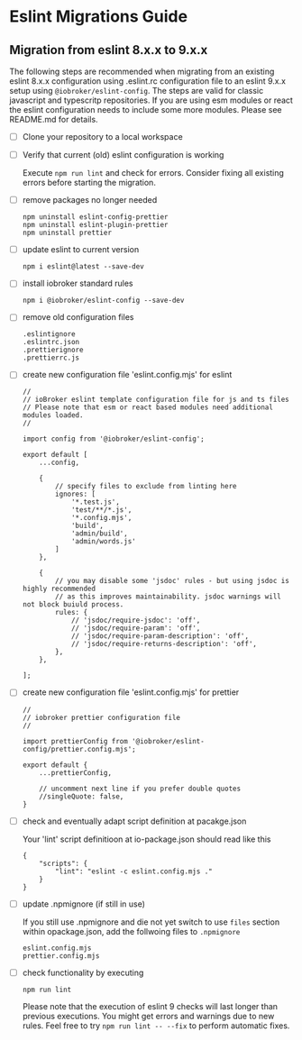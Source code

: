 # Eslint Migrations Guide

## Migration from eslint 8.x.x to 9.x.x

The following steps are recommended when migrating from an existing eslint 8.x.x configuration using .eslint.rc configuration file to an eslint 9.x.x setup using `@iobroker/eslint-config`.
The steps are valid for classic javascript and typescritp repositories. If you are using esm modules or react the eslint configuration needs to include some more modules. Please see README.md for details.

- [ ] Clone your repository to a local workspace
- [ ] Verify that current (old) eslint configuration is working

  Execute `npm run lint` and check for errors. Consider fixing all existing errors before starting the migration.
      
- [ ] remove packages no longer needed

      npm uninstall eslint-config-prettier
      npm uninstall eslint-plugin-prettier
      npm uninstall prettier

- [ ] update eslint to current version

      npm i eslint@latest --save-dev

- [ ] install iobroker standard rules

      npm i @iobroker/eslint-config --save-dev

- [ ] remove old configuration files

      .eslintignore
      .eslintrc.json
      .prettierignore
      .prettierrc.js
      
- [ ] create new configuration file 'eslint.config.mjs' for eslint

      //  
      // ioBroker eslint template configuration file for js and ts files
      // Please note that esm or react based modules need additional modules loaded.
      //  
      
      import config from '@iobroker/eslint-config';
    
      export default [
          ...config,
      
          {
              // specify files to exclude from linting here
              ignores: [
                  '*.test.js', 
                  'test/**/*.js', 
                  '*.config.mjs', 
                  'build', 
                  'admin/build', 
                  'admin/words.js'
              ] 
          },
      
          {
              // you may disable some 'jsdoc' rules - but using jsdoc is highly recommended
              // as this improves maintainability. jsdoc warnings will not block buiuld process.
              rules: {
                  // 'jsdoc/require-jsdoc': 'off',
                  // 'jsdoc/require-param': 'off',
                  // 'jsdoc/require-param-description': 'off',
                  // 'jsdoc/require-returns-description': 'off',
              },
          },
          
      ];
  
- [ ] create new configuration file 'eslint.config.mjs' for prettier

      //  
      // iobroker prettier configuration file
      //  
      
      import prettierConfig from '@iobroker/eslint-config/prettier.config.mjs';
      
      export default {
          ...prettierConfig,
      
          // uncomment next line if you prefer double quotes
          //singleQuote: false,
      }
  
- [ ] check and eventually adapt script definition at pacakge.json
   
  Your 'lint' script definitioon at io-package.json should read like this

      {
          "scripts": {
              "lint": "eslint -c eslint.config.mjs ."
          }
      }

- [ ] update .npmignore (if still in use)

  If you still use .npmignore and die not yet switch to use `files` section within opackage.json, add the follwoing files to `.npmignore`

      eslint.config.mjs
      prettier.config.mjs
          
- [ ] check functionality by executing
   
      npm run lint

  Please note that the execution of eslint 9 checks will last longer than previous executions. You might get errors and warnings due to new rules.
  Feel free to try `npm run lint -- --fix` to perform automatic fixes.


